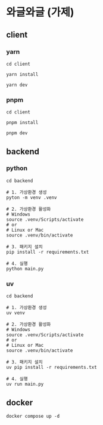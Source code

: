 # 와글와글 (가제)


## client

### yarn

```shell
cd client

yarn install

yarn dev
```

### pnpm

```shell
cd client

pnpm install

pnpm dev
```


## backend

### python

```shell
cd backend

# 1. 가상환경 생성
pyton -m venv .venv

# 2. 가상환경 활성화
# Windows
source .venv/Scripts/activate  
# or
# Linux or Mac
source .venv/bin/activate  

# 3. 패키지 설치
pip install -r requirements.txt

# 4. 실행
python main.py
```

### uv

```shell
cd backend

# 1. 가상환경 생성
uv venv

# 2. 가상환경 활성화
# Windows
source .venv/Scripts/activate
# or 
# Linux or Mac
source .venv/bin/activate

# 3. 패키지 설치
uv pip install -r requirements.txt

# 4. 실행
uv run main.py
```

## docker

```shell
docker compose up -d
```